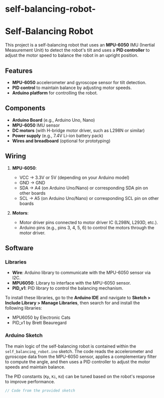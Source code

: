 # self-balancing-robot-

# Self-Balancing Robot

This project is a self-balancing robot that uses an **MPU-6050** IMU (Inertial Measurement Unit) to detect the robot's tilt and uses a **PID controller** to adjust the motor speed to balance the robot in an upright position.

## Features

- **MPU-6050** accelerometer and gyroscope sensor for tilt detection.
- **PID control** to maintain balance by adjusting motor speeds.
- **Arduino platform** for controlling the robot.

## Components

- **Arduino Board** (e.g., Arduino Uno, Nano)
- **MPU-6050** IMU sensor
- **DC motors** (with H-bridge motor driver, such as L298N or similar)
- **Power supply** (e.g., 7.4V Li-ion battery pack)
- **Wires and breadboard** (optional for prototyping)

## Wiring

1. **MPU-6050**:
   - VCC -> 3.3V or 5V (depending on your Arduino model)
   - GND -> GND
   - SDA -> A4 (on Arduino Uno/Nano) or corresponding SDA pin on other boards
   - SCL -> A5 (on Arduino Uno/Nano) or corresponding SCL pin on other boards

2. **Motors**:
   - Motor driver pins connected to motor driver IC (L298N, L293D, etc.).
   - Arduino pins (e.g., pins 3, 4, 5, 6) to control the motors through the motor driver.

## Software

### Libraries

- **Wire**: Arduino library to communicate with the MPU-6050 sensor via I2C.
- **MPU6050**: Library to interface with the MPU-6050 sensor.
- **PID_v1**: PID library to control the balancing mechanism.

To install these libraries, go to the **Arduino IDE** and navigate to **Sketch > Include Library > Manage Libraries**, then search for and install the following libraries:

- MPU6050 by Electronic Cats
- PID_v1 by Brett Beauregard

### Arduino Sketch

The main logic of the self-balancing robot is contained within the `self_balancing_robot.ino` sketch. The code reads the accelerometer and gyroscope data from the MPU-6050 sensor, applies a complementary filter to compute the angle, and then uses a PID controller to adjust the motor speeds and maintain balance.

The PID constants (`Kp`, `Ki`, `Kd`) can be tuned based on the robot's response to improve performance.

```cpp
// Code from the provided sketch
